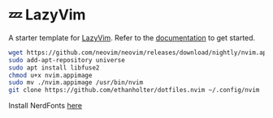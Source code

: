 # 💤 LazyVim

A starter template for [LazyVim](https://github.com/LazyVim/LazyVim).
Refer to the [documentation](https://lazyvim.github.io/installation) to get started.

```bash
wget https://github.com/neovim/neovim/releases/download/nightly/nvim.appimage 
sudo add-apt-repository universe
sudo apt install libfuse2
chmod u+x nvim.appimage
sudo mv ./nvim.appimage /usr/bin/nvim
git clone https://github.com/ethanholter/dotfiles.nvim ~/.config/nvim
```

Install NerdFonts [here](https://www.nerdfonts.com/font-downloads)
